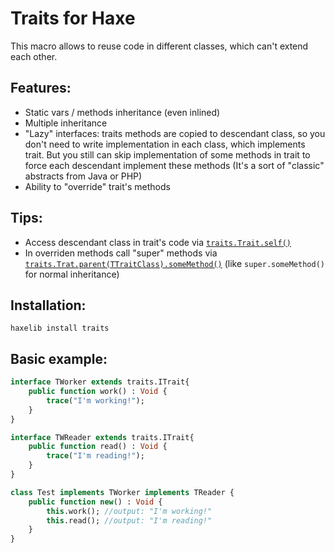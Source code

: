 Traits for Haxe
===========

This macro allows to reuse code in different classes, which can't extend each other.


Features:
----
* Static vars / methods inheritance (even inlined)
* Multiple inheritance
* "Lazy" interfaces: traits methods are copied to descendant class, so you don't need to write implementation in each class, which implements trait. But you still can skip implementation of some methods in trait to force each descendant implement these methods (It's a sort of "classic" abstracts from Java or PHP)
* Ability to "override" trait's methods


Tips:
----
* Access descendant class in trait's code via [`traits.Trait.self()`](https://github.com/RealyUniqueName/haxe-traits/blob/master/examples/all_in_one/people/jobs/TChef.hx#L20)
* In overriden methods call "super" methods via [`traits.Trat.parent(TTraitClass).someMethod()`](https://github.com/RealyUniqueName/haxe-traits/blob/master/examples/all_in_one/people/Jack.hx#L44) (like `super.someMethod()` for normal inheritance)


Installation:
----
`haxelib install traits`

Basic example:
----
```Haxe
interface TWorker extends traits.ITrait{
    public function work() : Void {
        trace("I'm working!");
    }
}
```
```Haxe
interface TWReader extends traits.ITrait{
    public function read() : Void {
        trace("I'm reading!");
    }
}
```
```Haxe
class Test implements TWorker implements TReader {
    public function new() : Void {
        this.work(); //output: "I'm working!"
        this.read(); //output: "I'm reading!"
    }
}
```


